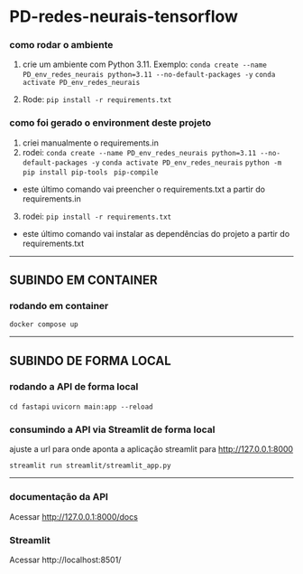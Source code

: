 # PD-redes-neurais-tensorflow

### como rodar o ambiente

1. crie um ambiente com Python 3.11. Exemplo:
```conda create --name PD_env_redes_neurais python=3.11 --no-default-packages -y```
```conda activate PD_env_redes_neurais```

2. Rode:
```pip install -r requirements.txt``` 

### como foi gerado o environment deste projeto
1. criei manualmente o requirements.in
2. rodei:
```conda create --name PD_env_redes_neurais python=3.11 --no-default-packages -y```
```conda activate PD_env_redes_neurais```
```python -m pip install pip-tools ```
```pip-compile```
- este último comando vai preencher o requirements.txt a partir do requirements.in
3. rodei:
```pip install -r requirements.txt``` 
- este último comando vai instalar as dependências do projeto a partir do requirements.txt

--------------------
## SUBINDO EM CONTAINER
### rodando em container
```docker compose up```


--------------------
## SUBINDO DE FORMA LOCAL
### rodando a API de forma local

```cd fastapi```
```uvicorn main:app --reload```


### consumindo a API via Streamlit de forma local
ajuste a url para onde aponta a aplicação streamlit para http://127.0.0.1:8000
```
streamlit run streamlit/streamlit_app.py
```

---------------------
### documentação da API
Acessar http://127.0.0.1:8000/docs

### Streamlit
Acessar http://localhost:8501/